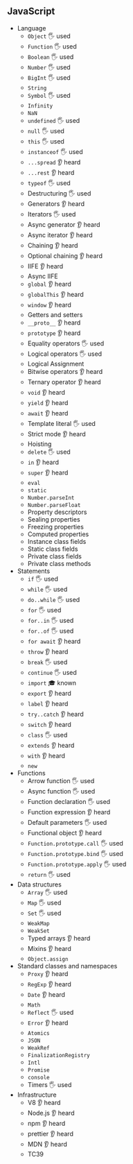 ## JavaScript

- Language
  - `Object` 🖐 used
  - `Function` 🖐 used
  - `Boolean` 🖐 used
  - `Number` 🖐 used
  - `BigInt` 🖐 used
  - `String`
  - `Symbol` 🖐 used
  - `Infinity` 
  - `NaN`
  - `undefined` 🖐 used
  - `null` 🖐 used
  - `this` 🖐 used
  - `instanceof` 🖐 used
  - `...spread` 👂 heard
  - `...rest` 👂 heard
  - `typeof` 🖐 used
  - Destructuring 🖐 used
  - Generators 👂 heard
  - Iterators 🖐 used
  - Async generator 👂 heard
  - Async iterator 👂 heard
  - Chaining 👂 heard
  - Optional chaining 👂 heard
  - IIFE 👂 heard
  - Async IIFE
  - `global` 👂 heard
  - `globalThis` 👂 heard
  - `window` 👂 heard
  - Getters and setters
  - `__proto__` 👂 heard
  - `prototype` 👂 heard
  - Equality operators 🖐 used
  - Logical operators 🖐 used
  - Logical Assignment
  - Bitwise operators 👂 heard
  - Ternary operator 👂 heard
  - `void` 👂 heard
  - `yield` 👂 heard
  - `await` 👂 heard
  - Template literal 🖐 used
  - Strict mode 👂 heard
  - Hoisting
  - `delete` 🖐 used
  - `in` 👂 heard
  - `super` 👂 heard
  - `eval`
  - `static`
  - `Number.parseInt`
  - `Number.parseFloat`
  - Property descriptors
  - Sealing properties
  - Freezing properties
  - Computed properties
  - Instance class fields
  - Static class fields
  - Private class fields
  - Private class methods
- Statements
  - `if` 🖐 used
  - `while` 🖐 used
  - `do..while` 🖐 used
  - `for` 🖐 used
  - `for..in` 🖐 used
  - `for..of` 🖐 used
  - `for await` 👂 heard
  - `throw` 👂 heard
  - `break` 🖐 used
  - `continue` 🖐 used
  - `import` 🎓 known
  - `export` 👂 heard
  - `label` 👂 heard
  - `try..catch` 👂 heard
  - `switch` 👂 heard
  - `class` 🖐 used
  - `extends` 👂 heard
  - `with` 👂 heard
  - `new`
- Functions
  - Arrow function 🖐 used
  - Async function 🖐 used
  - Function declaration 🖐 used
  - Function expression 👂 heard
  - Default parameters 🖐 used
  - Functional object 👂 heard
  - `Function.prototype.call` 🖐 used
  - `Function.prototype.bind` 🖐 used
  - `Function.prototype.apply` 🖐 used
  - `return` 🖐 used
- Data structures
  - `Array` 🖐 used
  - `Map` 🖐 used
  - `Set` 🖐 used
  - `WeakMap`
  - `WeakSet`
  - Typed arrays 👂 heard
  - Mixins 👂 heard
  - `Object.assign`
- Standard classes and namespaces
  - `Proxy` 👂 heard
  - `RegExp` 👂 heard
  - `Date` 👂 heard
  - `Math`
  - `Reflect` 🖐 used
  - `Error` 👂 heard
  - `Atomics`
  - `JSON`
  - `WeakRef`
  - `FinalizationRegistry`
  - `Intl`
  - `Promise`
  - `console`
  - Timers 🖐 used
- Infrastructure
  - V8 👂 heard
  - Node.js 👂 heard
  - npm 👂 heard
  - prettier 👂 heard
  - MDN 👂 heard
  - TC39
